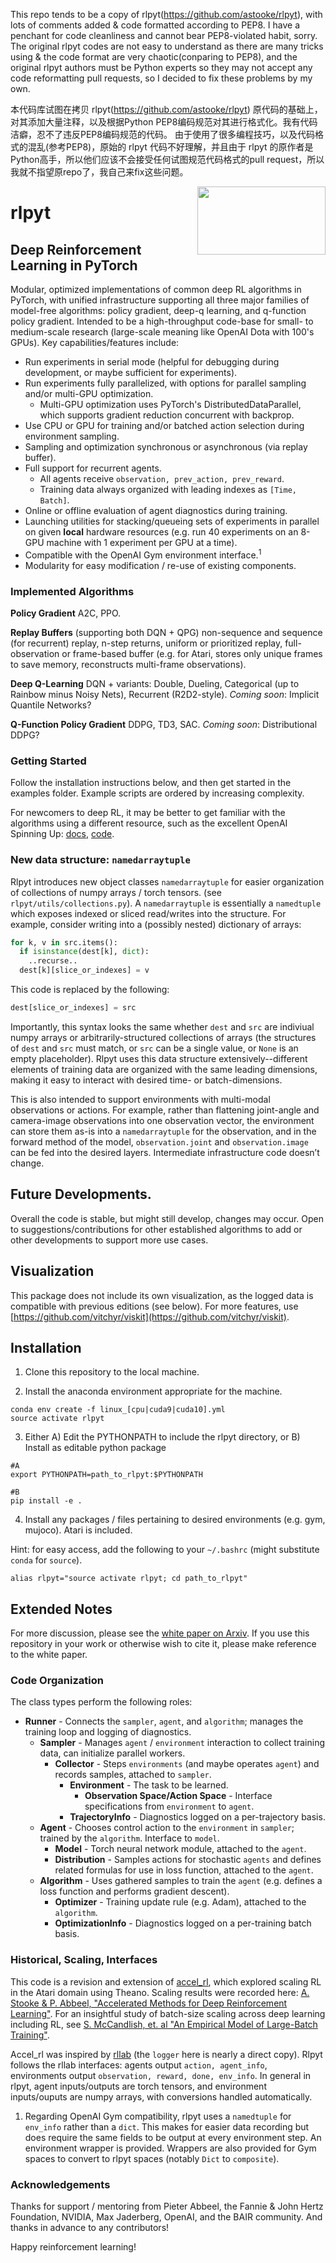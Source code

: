 This repo tends to be a copy of rlpyt(https://github.com/astooke/rlpyt), with lots of comments added & code formatted according to PEP8. I have a penchant for code cleanliness and cannot bear PEP8-violated habit, sorry.
The original rlpyt codes are not easy to understand as there are many tricks using & the code format are very chaotic(conparing to PEP8), and the original rlpyt authors must be Python experts so they may not accept any code reformatting pull requests, so I decided to fix these problems by my own.

本代码库试图在拷贝 rlpyt(https://github.com/astooke/rlpyt) 原代码的基础上，对其添加大量注释，以及根据Python PEP8编码规范对其进行格式化。我有代码洁癖，忍不了违反PEP8编码规范的代码。
由于使用了很多编程技巧，以及代码格式的混乱(参考PEP8)，原始的 rlpyt 代码不好理解，并且由于 rlpyt 的原作者是Python高手，所以他们应该不会接受任何试图规范代码格式的pull request，所以我就不指望原repo了，我自己来fix这些问题。

<img align="right" width="205" height="109" src="/images/bair_logo.png">

# rlpyt

## Deep Reinforcement Learning in PyTorch

Modular, optimized implementations of common deep RL algorithms in PyTorch, with unified infrastructure supporting all three major families of model-free algorithms: policy gradient, deep-q learning, and q-function policy gradient.  Intended to be a high-throughput code-base for small- to medium-scale research (large-scale meaning like OpenAI Dota with 100's GPUs).  Key capabilities/features include:

* Run experiments in serial mode (helpful for debugging during development, or maybe sufficient for experiments).
* Run experiments fully parallelized, with options for parallel sampling and/or multi-GPU optimization.
  * Multi-GPU optimization uses PyTorch's DistributedDataParallel, which supports gradient reduction concurrent with backprop.
* Use CPU or GPU for training and/or batched action selection during environment sampling.
* Sampling and optimization synchronous or asynchronous (via replay buffer).
* Full support for recurrent agents.
  * All agents receive `observation, prev_action, prev_reward`.
  * Training data always organized with leading indexes as `[Time, Batch]`.
* Online or offline evaluation of agent diagnostics during training.
* Launching utilities for stacking/queueing sets of experiments in parallel on given **local** hardware resources (e.g. run 40 experiments on an 8-GPU machine with 1 experiment per GPU at a time).
* Compatible with the OpenAI Gym environment interface.<sup>1</sup>
* Modularity for easy modification / re-use of existing components.

### Implemented Algorithms
**Policy Gradient** A2C, PPO.

**Replay Buffers** (supporting both DQN + QPG) non-sequence and sequence (for recurrent) replay, n-step returns, uniform or prioritized replay, full-observation or frame-based buffer (e.g. for Atari, stores only unique frames to save memory, reconstructs multi-frame observations).

**Deep Q-Learning** DQN + variants: Double, Dueling, Categorical (up to Rainbow minus Noisy Nets), Recurrent (R2D2-style).  *Coming soon*: Implicit Quantile Networks?

**Q-Function Policy Gradient** DDPG, TD3, SAC.  *Coming soon*: Distributional DDPG?


### Getting Started
Follow the installation instructions below, and then get started in the examples folder.  Example scripts are ordered by increasing complexity.

For newcomers to deep RL, it may be better to get familiar with the algorithms using a different resource, such as the excellent OpenAI Spinning Up: [docs](https://spinningup.openai.com/en/latest/), [code](https://github.com/openai/spinningup).

### New data structure: `namedarraytuple`
Rlpyt introduces new object classes `namedarraytuple` for easier organization of collections of numpy arrays / torch tensors. (see `rlpyt/utils/collections.py`).  A `namedarraytuple` is essentially a `namedtuple` which exposes indexed or sliced read/writes into the structure.  For example, consider writing into a (possibly nested) dictionary of arrays:
```python
for k, v in src.items():
  if isinstance(dest[k], dict):
    ..recurse..
  dest[k][slice_or_indexes] = v
 ```
 This code is replaced by the following:
 ```python
 dest[slice_or_indexes] = src
 ```
 Importantly, this syntax looks the same whether `dest` and `src` are indiviual numpy arrays or arbitrarily-structured collections of arrays (the structures of `dest` and `src` must match, or `src` can be a single value, or `None` is an empty placeholder).  Rlpyt uses this data structure extensively--different elements of training data are organized with the same leading dimensions, making it easy to interact with desired time- or batch-dimensions.

This is also intended to support environments with multi-modal observations or actions.  For example, rather than flattening joint-angle and camera-image observations into one observation vector, the environment can store them as-is into a `namedarraytuple` for the observation, and in the forward method of the model, `observation.joint` and `observation.image` can be fed into the desired layers.  Intermediate infrastructure code doesn’t change.

## Future Developments.

Overall the code is stable, but might still develop, changes may occur.  Open to suggestions/contributions for other established algorithms to add or other developments to support more use cases.



## Visualization

This package does not include its own visualization, as the logged data is compatible with previous editions (see below). For more features, use [https://github.com/vitchyr/viskit](https://github.com/vitchyr/viskit).


## Installation

1.  Clone this repository to the local machine.

2. Install the anaconda environment appropriate for the machine.
```
conda env create -f linux_[cpu|cuda9|cuda10].yml
source activate rlpyt
```

3. Either A) Edit the PYTHONPATH to include the rlpyt directory, or
          B) Install as editable python package
```
#A
export PYTHONPATH=path_to_rlpyt:$PYTHONPATH

#B
pip install -e .
```

4. Install any packages / files pertaining to desired environments (e.g. gym, mujoco).  Atari is included.

Hint: for easy access, add the following to your `~/.bashrc` (might substitute `conda` for `source`).
```
alias rlpyt="source activate rlpyt; cd path_to_rlpyt"
```

## Extended Notes

For more discussion, please see the [white paper on Arxiv](https://arxiv.org/abs/1909.01500).  If you use this repository in your work or otherwise wish to cite it, please make reference to the white paper.



### Code Organization

The class types perform the following roles:

* **Runner** - Connects the `sampler`, `agent`, and `algorithm`; manages the training loop and logging of diagnostics.
  * **Sampler** - Manages `agent` / `environment` interaction to collect training data, can initialize parallel workers.
    * **Collector** - Steps `environments` (and maybe operates `agent`) and records samples, attached to `sampler`.
      * **Environment** - The task to be learned.
        * **Observation Space/Action Space** - Interface specifications from `environment` to `agent`.
      * **TrajectoryInfo** - Diagnostics logged on a per-trajectory basis.
  * **Agent** - Chooses control action to the `environment` in `sampler`; trained by the `algorithm`.  Interface to `model`.
    * **Model** - Torch neural network module, attached to the `agent`.
    * **Distribution** - Samples actions for stochastic `agents` and defines related formulas for use in loss function, attached to the `agent`.
  * **Algorithm** - Uses gathered samples to train the `agent` (e.g. defines a loss function and performs gradient descent).
    * **Optimizer** - Training update rule (e.g. Adam), attached to the `algorithm`.
    * **OptimizationInfo** - Diagnostics logged on a per-training batch basis.

### Historical, Scaling, Interfaces

This code is a revision and extension of [accel_rl](https://github.com/astooke/accel_rl), which explored scaling RL in the Atari domain using Theano.  Scaling results were recorded here: [A. Stooke & P. Abbeel, "Accelerated Methods for Deep Reinforcement Learning"](https://arxiv.org/abs/1803.02811).  For an insightful study of batch-size scaling across deep learning including RL, see [S. McCandlish, et. al "An Empirical Model of Large-Batch Training"](https://arxiv.org/abs/1812.06162).

Accel_rl was inspired by [rllab](https://github.com/rll/rllab) (the `logger` here is nearly a direct copy).  Rlpyt follows the rllab interfaces: agents output `action, agent_info`, environments output `observation, reward, done, env_info`.  In general in rlpyt, agent inputs/outputs are torch tensors, and environment inputs/ouputs are numpy arrays, with conversions handled automatically.

1.  Regarding OpenAI Gym compatibility, rlpyt uses a `namedtuple` for `env_info` rather than a `dict`.  This makes for easier data recording but does require the same fields to be output at every environment step.  An environment wrapper is provided.  Wrappers are also provided for Gym spaces to convert to rlpyt spaces (notably `Dict` to `composite`).

### Acknowledgements
Thanks for support / mentoring from Pieter Abbeel, the Fannie & John Hertz Foundation, NVIDIA, Max Jaderberg, OpenAI, and the BAIR community.  And thanks in advance to any contributors!

Happy reinforcement learning!
